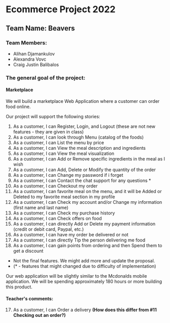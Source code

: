 # Ecommerce Project 2022

## Team Name: Beavers

### Team Members:
- Alihan Djamankulov
- Alexandra Vovc
- Craig Justin Balibalos

### The general goal of the project:
#### Marketplace
We will build a marketplace Web Application where a customer can order food online.

Our project will support the following stories:
1. As a customer, I can Register, Login, and Logout (these are not new features - they are given in class)
2. As a customer, I can look through Menu (catalog of the foods)
3. As a customer, I can List the menu by price
4. As a customer, I can View the meal description and ingredients
6. As a customer, I can View the meal visualization
7. As a customer, I can Add or Remove specific ingredients in the meal as I wish
8. As a customer, I can Add, Delete or Modify the quantity of the order
9. As a customer, I can Change my password if i forget 
10. As a customer, I can Contact the chat support for any questions *
11. As a customer, I can Checkout my order
12. As a customer, I can favorite meal on the menu, and it will be Added or Deleted to my favorite meal section in my profile
13. As a customer, I can Check my account and/or Change my information (first name and last name)
14. As a customer, I can Check my purchase history
15. As a customer, I can Check offers on food
16. As a customer, I can directly Add or Delete my payment information (credit or debit card, Paypal, etc.)
17. As a customer, I can have my order be delivered or not 
18. As a customer, I can directly Tip the person delivering me food
19. As a customer, I can gain points from ordering and then Spend them to get a discount
- Not the final features. We might add more and update the proposal.
- (* - features that might changed due to difficulty of implementation)

Our web application will be slightly similar to the Mcdonalds mobile application. 
We will be spending approximately 180 hours or more building this product.

#### Teacher's comments:
17. As a customer, I can Order a delivery **(How does this differ from #11 Checking out an order?)**
